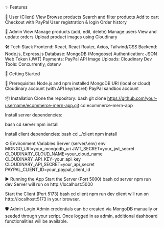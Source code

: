 ✨ Features

🧑 User (Client) View
Browse products
Search and filter products
Add to cart
Checkout with PayPal
User registration & login
Order history

🔑 Admin View
Manage products (add, edit, delete)
Manage users
View and update orders
Upload product images using Cloudinary

🛠️ Tech Stack
Frontend: React, React Router, Axios, Tailwind/CSS
Backend: Node.js, Express.js
Database: MongoDB (Mongoose)
Authentication: JSON Web Token (JWT)
Payments: PayPal API
Image Uploads: Cloudinary
Dev Tools: Concurrently, dotenv

🚀 Getting Started

🔧 Prerequisites
Node.js and npm installed
MongoDB URI (local or cloud)
Cloudinary account (with API key/secret)
PayPal sandbox account

📦 Installation
Clone the repository:
bash
git clone https://github.com/your-username/ecommerce-mern-app.git
cd ecommerce-mern-app

Install server dependencies:

bash
cd server
npm install

Install client dependencies:
bash
cd ../client
npm install

⚙️ Environment Variables
Server (server/.env)
env
MONGO_URI=your_mongodb_uri
JWT_SECRET=your_jwt_secret
CLOUDINARY_CLOUD_NAME=your_cloud_name
CLOUDINARY_API_KEY=your_api_key
CLOUDINARY_API_SECRET=your_api_secret
PAYPAL_CLIENT_ID=your_paypal_client_id

▶️ Running the App
Start the Server (Port 5000)
bash
cd server
npm run dev
Server will run on http://localhost:5000

Start the Client (Port 5173)
bash
cd client
npm run dev
client will run on  http://localhost:5173 in your browser.

🛡️ Admin Login
Admin credentials can be created via MongoDB manually or seeded through your script.
Once logged in as admin, additional dashboard functionalities will be available.

